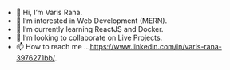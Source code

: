 - 👋 Hi, I’m Varis Rana.
- 👀 I’m interested in Web Development (MERN).
- 🌱 I’m currently learning ReactJS and Docker.
- 💞️ I’m looking to collaborate on Live Projects.
- 📫 How to reach me ...https://www.linkedin.com/in/varis-rana-3976271bb/.

<!---
varis1807/varis1807 is a ✨ special ✨ repository because its `README.md` (this file) appears on your GitHub profile.
You can click the Preview link to take a look at your changes.
--->
